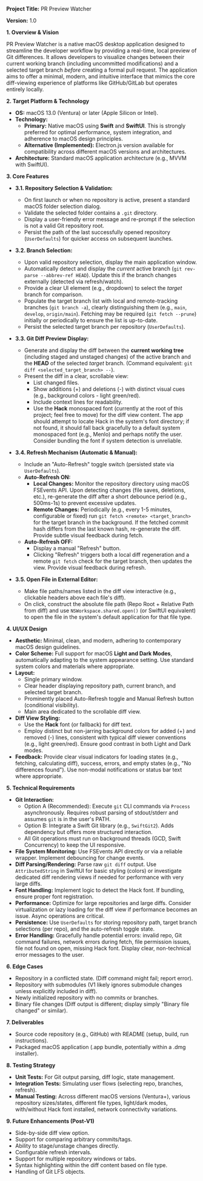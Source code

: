 **Project Title:** PR Preview Watcher

**Version:** 1.0

**1. Overview & Vision**

PR Preview Watcher is a native macOS desktop application designed to streamline the developer workflow by providing a real-time, local preview of Git differences. It allows developers to visualize changes between their current working branch (including uncommitted modifications) and a selected target branch *before* creating a formal pull request. The application aims to offer a minimal, modern, and intuitive interface that mimics the core diff-viewing experience of platforms like GitHub/GitLab but operates entirely locally.

**2. Target Platform & Technology**

* **OS:** macOS 13.0 (Ventura) or later (Apple Silicon or Intel).
* **Technology:**
    * **Primary:** Native macOS using **Swift** and **SwiftUI**. This is strongly preferred for optimal performance, system integration, and adherence to macOS design principles.
    * **Alternative (Implemented):** Electron.js version available for compatibility across different macOS versions and architectures.
* **Architecture:** Standard macOS application architecture (e.g., MVVM with SwiftUI).

**3. Core Features**

* **3.1. Repository Selection & Validation:**
    * On first launch or when no repository is active, present a standard macOS folder selection dialog.
    * Validate the selected folder contains a `.git` directory.
    * Display a user-friendly error message and re-prompt if the selection is not a valid Git repository root.
    * Persist the path of the last successfully opened repository (`UserDefaults`) for quicker access on subsequent launches.

* **3.2. Branch Selection:**
    * Upon valid repository selection, display the main application window.
    * Automatically detect and display the *current* active branch (`git rev-parse --abbrev-ref HEAD`). Update this if the branch changes externally (detected via refresh/watch).
    * Provide a clear UI element (e.g., dropdown) to select the *target* branch for comparison.
    * Populate the target branch list with local and remote-tracking branches (`git branch -a`), clearly distinguishing them (e.g., `main`, `develop`, `origin/main`). Fetching may be required (`git fetch --prune`) initially or periodically to ensure the list is up-to-date.
    * Persist the selected target branch per repository (`UserDefaults`).

* **3.3. Git Diff Preview Display:**
    * Generate and display the diff between the **current working tree** (including staged and unstaged changes) of the active branch and the **HEAD** of the selected *target* branch. (Command equivalent: `git diff <selected_target_branch> --`).
    * Present the diff in a clear, scrollable view:
        * List changed files.
        * Show additions (+) and deletions (-) with distinct visual cues (e.g., background colors - light green/red).
        * Include context lines for readability.
        * Use the **Hack** monospaced font (currently at the root of this project; feel free to move) for the diff view content. The app should attempt to locate Hack in the system's font directory; if not found, it should fall back gracefully to a default system monospaced font (e.g., Menlo) and perhaps notify the user. Consider bundling the font if system detection is unreliable.

* **3.4. Refresh Mechanism (Automatic & Manual):**
    * Include an "Auto-Refresh" toggle switch (persisted state via `UserDefaults`).
    * **Auto-Refresh ON:**
        * **Local Changes:** Monitor the repository directory using macOS FSEvents API. Upon detecting changes (file saves, deletions, etc.), re-generate the diff after a short debounce period (e.g., 500ms-1s) to prevent excessive updates.
        * **Remote Changes:** Periodically (e.g., every 1-5 minutes, configurable or fixed) run `git fetch <remote> <target_branch>` for the target branch in the background. If the fetched commit hash differs from the last known hash, re-generate the diff. Provide subtle visual feedback during fetch.
    * **Auto-Refresh OFF:**
        * Display a manual "Refresh" button.
        * Clicking "Refresh" triggers both a local diff regeneration and a remote `git fetch` check for the target branch, then updates the view. Provide visual feedback during refresh.

* **3.5. Open File in External Editor:**
    * Make file paths/names listed in the diff view interactive (e.g., clickable headers above each file's diff).
    * On click, construct the absolute file path (Repo Root + Relative Path from diff) and use `NSWorkspace.shared.open()` (or SwiftUI equivalent) to open the file in the system's default application for that file type.

**4. UI/UX Design**

* **Aesthetic:** Minimal, clean, and modern, adhering to contemporary macOS design guidelines.
* **Color Scheme:** Full support for macOS **Light and Dark Modes**, automatically adapting to the system appearance setting. Use standard system colors and materials where appropriate.
* **Layout:**
    * Single primary window.
    * Clear header displaying repository path, current branch, and selected target branch.
    * Prominently placed Auto-Refresh toggle and Manual Refresh button (conditional visibility).
    * Main area dedicated to the scrollable diff view.
* **Diff View Styling:**
    * Use the **Hack** font (or fallback) for diff text.
    * Employ distinct but non-jarring background colors for added (+) and removed (-) lines, consistent with typical diff viewer conventions (e.g., light green/red). Ensure good contrast in both Light and Dark modes.
* **Feedback:** Provide clear visual indicators for loading states (e.g., fetching, calculating diff), success, errors, and empty states (e.g., "No differences found"). Use non-modal notifications or status bar text where appropriate.

**5. Technical Requirements**

* **Git Interaction:**
    * Option A (Recommended): Execute `git` CLI commands via `Process` asynchronously. Requires robust parsing of stdout/stderr and assumes `git` is in the user's PATH.
    * Option B: Integrate a Swift Git library (e.g., `SwiftGit2`). Adds dependency but offers more structured interaction.
    * All Git operations must run on background threads (GCD, Swift Concurrency) to keep the UI responsive.
* **File System Monitoring:** Use FSEvents API directly or via a reliable wrapper. Implement debouncing for change events.
* **Diff Parsing/Rendering:** Parse raw `git diff` output. Use `AttributedString` in SwiftUI for basic styling (colors) or investigate dedicated diff rendering views if needed for performance with very large diffs.
* **Font Handling:** Implement logic to detect the Hack font. If bundling, ensure proper font registration.
* **Performance:** Optimize for large repositories and large diffs. Consider virtualization or lazy loading for the diff view if performance becomes an issue. Async operations are critical.
* **Persistence:** Use `UserDefaults` for storing repository path, target branch selections (per repo), and the auto-refresh toggle state.
* **Error Handling:** Gracefully handle potential errors: invalid repo, Git command failures, network errors during fetch, file permission issues, file not found on open, missing Hack font. Display clear, non-technical error messages to the user.

**6. Edge Cases**

* Repository in a conflicted state. (Diff command might fail; report error).
* Repository with submodules (V1 likely ignores submodule changes unless explicitly included in diff).
* Newly initialized repository with no commits or branches.
* Binary file changes (Diff output is different; display simply "Binary file changed" or similar).

**7. Deliverables**

* Source code repository (e.g., GitHub) with README (setup, build, run instructions).
* Packaged macOS application (.app bundle, potentially within a .dmg installer).

**8. Testing Strategy**

* **Unit Tests:** For Git output parsing, diff logic, state management.
* **Integration Tests:** Simulating user flows (selecting repo, branches, refresh).
* **Manual Testing:** Across different macOS versions (Ventura+), various repository sizes/states, different file types, light/dark modes, with/without Hack font installed, network connectivity variations.

**9. Future Enhancements (Post-V1)**

* Side-by-side diff view option.
* Support for comparing arbitrary commits/tags.
* Ability to stage/unstage changes directly.
* Configurable refresh intervals.
* Support for multiple repository windows or tabs.
* Syntax highlighting within the diff content based on file type.
* Handling of Git LFS objects.
